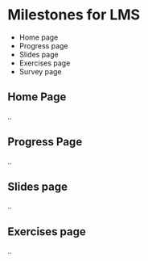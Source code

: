 # Milestones for LMS

* Home page
* Progress page
* Slides page
* Exercises page
* Survey page

## Home Page

..

## Progress Page

..

## Slides page

..

## Exercises page

..
